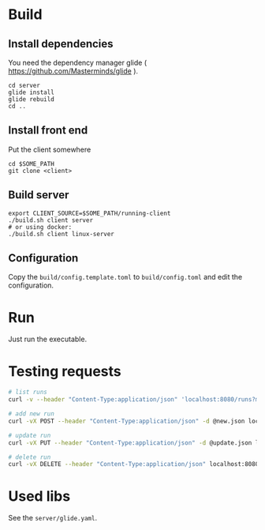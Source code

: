 # Build 

## Install dependencies

You need the dependency manager glide ( https://github.com/Masterminds/glide ). 

```
cd server
glide install
glide rebuild
cd ..
```

## Install front end 

Put the client somewhere
```
cd $SOME_PATH
git clone <client>
```

## Build server

```
export CLIENT_SOURCE=$SOME_PATH/running-client
./build.sh client server
# or using docker: 
./build.sh client linux-server 
```

## Configuration

Copy the `build/config.template.toml` to `build/config.toml` and edit the configuration.


# Run

Just run the executable. 


# Testing requests
```bash
# list runs
curl -v --header "Content-Type:application/json" 'localhost:8080/runs?max=5'

# add new run
curl -vX POST --header "Content-Type:application/json" -d @new.json localhost:8080/runs

# update run
curl -vX PUT --header "Content-Type:application/json" -d @update.json localhost:8080/runs/1

# delete run
curl -vX DELETE --header "Content-Type:application/json" localhost:8080/runs/
```

# Used libs

See the `server/glide.yaml`. 